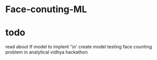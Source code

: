 # Face-conuting-ML
# todo
read about tf model to implent '\n'
create model testing 
face counting problem in analytical vidhya hackathon
